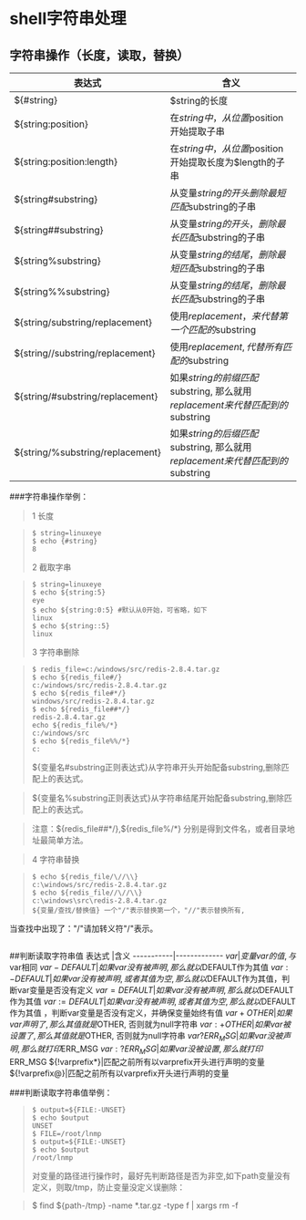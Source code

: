 # shell字符串处理
## 字符串操作（长度，读取，替换）
表达式      |含义
-----------|-------------
${#string} | $string的长度
${string:position}|在$string中，从位置$position开始提取子串
${string:position:length}|在$string中，从位置$position开始提取长度为$length的子串
${string#substring}|从变量$string的开头删除最短匹配$substring的子串
${string##substring}|从变量$string的开头，删除最长匹配$substring的子串
${string%substring}|从变量$string的结尾，删除最短匹配$substring的子串
${string%%substring}|从变量$string的结尾，删除最长匹配$substring的子串
${string/substring/replacement}|使用$replacement，来代替第一个匹配的$substring
${string//substring/replacement}|使用$replacement, 代替所有匹配的$substring
${string/#substring/replacement}|如果$string的前缀匹配$substring, 那么就用$replacement来代替匹配到的$substring
${string/%substring/replacement}|如果$string的后缀匹配$substring, 那么就用$replacement来代替匹配到的$substring
###字符串操作举例：
>1 长度

>~~~
>$ string=linuxeye 
>$ echo {#string} 
>8
>~~~
>2 截取字串

>~~~
>$ string=linuxeye
>$ echo ${string:5} 
>eye 
>$ echo ${string:0:5} #默认从0开始，可省略，如下 
>linux 
>$ echo ${string::5} 
>linux
>~~~
>3 字符串删除 

>~~~
>$ redis_file=c:/windows/src/redis-2.8.4.tar.gz 
>$ echo ${redis_file#/} 
>c:/windows/src/redis-2.8.4.tar.gz 
>$ echo ${redis_file#*/} 
>windows/src/redis-2.8.4.tar.gz 
>$ echo ${redis_file##*/} 
>redis-2.8.4.tar.gz 
>echo ${redis_file%/*} 
>c:/windows/src 
>$ echo ${redis_file%%/*} 
>c:
>~~~
> ${变量名#substring正则表达式}从字符串开头开始配备substring,删除匹配上的表达式。

> ${变量名%substring正则表达式}从字符串结尾开始配备substring,删除匹配上的表达式。 

>注意：${redis_file##*/},${redis_file%/*} 分别是得到文件名，或者目录地址最简单方法。

>4 字符串替换

>~~~
>$ echo ${redis_file/\//\\} 
>c:\windows/src/redis-2.8.4.tar.gz 
>$ echo ${redis_file//\//\\} 
>c:\windows\src\redis-2.8.4.tar.gz 
>${变量/查找/替换值} 一个"/"表示替换第一个，"//"表示替换所有,
当查找中出现了："/"请加转义符"\/"表示。
>~~~

##判断读取字符串值
表达式      |含义
-----------|-------------
${var} | 变量var的值, 与$var相同
${var-DEFAULT}|如果var没有被声明, 那么就以$DEFAULT作为其值
${var:-DEFAULT}|如果var没有被声明, 或者其值为空, 那么就以$DEFAULT作为其值，判断var变量是否没有定义
${var=DEFAULT}|如果var没有被声明, 那么就以$DEFAULT作为其值
${var:=DEFAULT}|如果var没有被声明, 或者其值为空, 那么就以$DEFAULT作为其值 ，判断var变量是否没有定义，并确保变量始终有值
${var+OTHER}|如果var声明了, 那么其值就是$OTHER, 否则就为null字符串
${var:+OTHER}|如果var被设置了, 那么其值就是$OTHER, 否则就为null字符串
${var?ERR_MSG}|如果var没被声明, 那么就打印$ERR_MSG
${var:?ERR_MSG}|如果var没被设置, 那么就打印$ERR_MSG
${!varprefix*}|匹配之前所有以varprefix开头进行声明的变量
${!varprefix@}|匹配之前所有以varprefix开头进行声明的变量

###判断读取字符串值举例：
>~~~
>$ output=${FILE:-UNSET} 
>$ echo $output 
>UNSET 
>$ FILE=/root/lnmp 
>$ output=${FILE:-UNSET} 
>$ echo $output 
>/root/lnmp 
>~~~
>对变量的路径进行操作时，最好先判断路径是否为非空,如下path变量没有定义，则取/tmp，防止变量没定义误删除： 

>$ find ${path-/tmp} -name *.tar.gz -type f | xargs rm -f